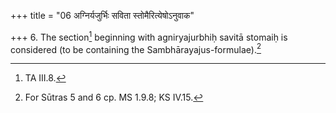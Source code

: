 +++
title = "06 अग्निर्यजुर्भिः सविता स्तोमैरित्येषोऽनुवाक"

+++
6. The section[^1] beginning with agniryajurbhiḥ savitā stomaiḥ is considered (to be containing the Sambhārayajus-formulae).[^2]  


[^1]: TA III.8.  


[^2]: For Sūtras 5 and 6 cp. MS 1.9.8; KS IV.15.  
